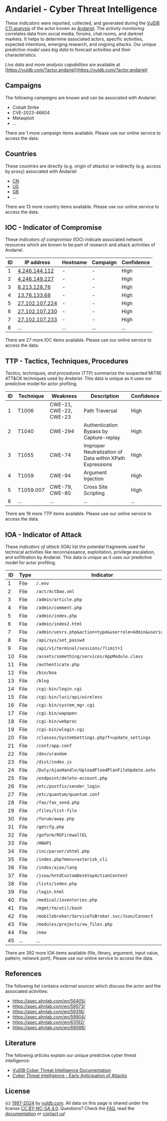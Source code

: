# Andariel - Cyber Threat Intelligence

These _indicators_ were reported, collected, and generated during the [VulDB CTI analysis](https://vuldb.com/?kb.cti) of the actor known as [Andariel](https://vuldb.com/?actor.andariel). The _activity monitoring_ correlates data from social media, forums, chat rooms, and darknet markets. It helps to determine associated actors, specific activities, expected intentions, emerging research, and ongoing attacks. Our unique _predictive model_ uses _big data_ to forecast activities and their characteristics.

_Live data_ and more _analysis capabilities_ are available at [https://vuldb.com/?actor.andariel](https://vuldb.com/?actor.andariel)

## Campaigns

The following _campaigns_ are known and can be associated with Andariel:

* Cobalt Strike
* CVE-2023-46604
* Metasploit
* ...

There are 1 more campaign items available. Please use our online service to access the data.

## Countries

These _countries_ are directly (e.g. origin of attacks) or indirectly (e.g. access by proxy) associated with Andariel:

* [CN](https://vuldb.com/?country.cn)
* [US](https://vuldb.com/?country.us)
* [GB](https://vuldb.com/?country.gb)
* ...

There are 13 more country items available. Please use our online service to access the data.

## IOC - Indicator of Compromise

These _indicators of compromise_ (IOC) indicate associated network resources which are known to be part of research and attack activities of Andariel.

ID | IP address | Hostname | Campaign | Confidence
-- | ---------- | -------- | -------- | ----------
1 | [4.246.144.112](https://vuldb.com/?ip.4.246.144.112) | - | - | High
2 | [4.246.149.227](https://vuldb.com/?ip.4.246.149.227) | - | - | High
3 | [8.213.128.76](https://vuldb.com/?ip.8.213.128.76) | - | - | High
4 | [13.76.133.68](https://vuldb.com/?ip.13.76.133.68) | - | - | High
5 | [27.102.107.224](https://vuldb.com/?ip.27.102.107.224) | - | - | High
6 | [27.102.107.230](https://vuldb.com/?ip.27.102.107.230) | - | - | High
7 | [27.102.107.233](https://vuldb.com/?ip.27.102.107.233) | - | - | High
8 | ... | ... | ... | ...

There are 27 more IOC items available. Please use our online service to access the data.

## TTP - Tactics, Techniques, Procedures

_Tactics, techniques, and procedures_ (TTP) summarize the suspected MITRE ATT&CK techniques used by _Andariel_. This data is unique as it uses our predictive model for actor profiling.

ID | Technique | Weakness | Description | Confidence
-- | --------- | -------- | ----------- | ----------
1 | T1006 | CWE-21, CWE-22, CWE-23 | Path Traversal | High
2 | T1040 | CWE-294 | Authentication Bypass by Capture-replay | High
3 | T1055 | CWE-74 | Improper Neutralization of Data within XPath Expressions | High
4 | T1059 | CWE-94 | Argument Injection | High
5 | T1059.007 | CWE-79, CWE-80 | Cross Site Scripting | High
6 | ... | ... | ... | ...

There are 19 more TTP items available. Please use our online service to access the data.

## IOA - Indicator of Attack

These _indicators of attack_ (IOA) list the potential fragments used for technical activities like reconnaissance, exploitation, privilege escalation, and exfiltration by Andariel. This data is unique as it uses our predictive model for actor profiling.

ID | Type | Indicator | Confidence
-- | ---- | --------- | ----------
1 | File | `/.env` | Low
2 | File | `/act/ActDao.xml` | High
3 | File | `/admin/article.php` | High
4 | File | `/admin/comment.php` | High
5 | File | `/admin/index.php` | High
6 | File | `/admin/index2.html` | High
7 | File | `/admin/uesrs.php&action=type&userrole=Admin&userid=3` | High
8 | File | `/api/sys/set_passwd` | High
9 | File | `/api/v1/terminal/sessions/?limit=1` | High
10 | File | `/assets/something/services/AppModule.class` | High
11 | File | `/authenticate.php` | High
12 | File | `/bin/boa` | Medium
13 | File | `/blog` | Low
14 | File | `/cgi-bin/login.cgi` | High
15 | File | `/cgi-bin/luci/api/wireless` | High
16 | File | `/cgi-bin/system_mgr.cgi` | High
17 | File | `/cgi-bin/wapopen` | High
18 | File | `/cgi-bin/webproc` | High
19 | File | `/cgi-bin/wlogin.cgi` | High
20 | File | `/classes/SystemSettings.php?f=update_settings` | High
21 | File | `/conf/app.conf` | High
22 | File | `/dev/urandom` | Medium
23 | File | `/dist/index.js` | High
24 | File | `/Duty/AjaxHandle/UploadFloodPlanFileUpdate.ashx` | High
25 | File | `/endpoint/delete-account.php` | High
26 | File | `/etc/postfix/sender_login` | High
27 | File | `/etc/quantum/quantum.conf` | High
28 | File | `/fax/fax_send.php` | High
29 | File | `/files/list-file` | High
30 | File | `/forum/away.php` | High
31 | File | `/getcfg.php` | Medium
32 | File | `/goform/RGFirewallEL` | High
33 | File | `/HNAP1` | Low
34 | File | `/inc/parser/xhtml.php` | High
35 | File | `/index.php?menu=asterisk_cli` | High
36 | File | `/index/ajax/lang` | High
37 | File | `/jsoa/hntdCustomDesktopActionContent` | High
38 | File | `/lists/index.php` | High
39 | File | `/login.html` | Medium
40 | File | `/medical/inventories.php` | High
41 | File | `/mgmt/tm/util/bash` | High
42 | File | `/mobilebroker/ServiceToBroker.svc/Json/Connect` | High
43 | File | `/modules/projects/vw_files.php` | High
44 | File | `/new` | Low
45 | ... | ... | ...

There are 392 more IOA items available (file, library, argument, input value, pattern, network port). Please use our online service to access the data.

## References

The following list contains _external sources_ which discuss the actor and the associated activities:

* https://asec.ahnlab.com/en/56405/
* https://asec.ahnlab.com/en/59073/
* https://asec.ahnlab.com/en/59318/
* https://asec.ahnlab.com/en/59904/
* https://asec.ahnlab.com/en/63192/
* https://asec.ahnlab.com/en/66088/

## Literature

The following _articles_ explain our unique predictive cyber threat intelligence:

* [VulDB Cyber Threat Intelligence Documentation](https://vuldb.com/?kb.cti)
* [Cyber Threat Intelligence - Early Anticipation of Attacks](https://www.scip.ch/en/?labs.20201022)

## License

(c) [1997-2024](https://vuldb.com/?kb.changelog) by [vuldb.com](https://vuldb.com/?kb.about). All data on this page is shared under the license [CC BY-NC-SA 4.0](https://creativecommons.org/licenses/by-nc-sa/4.0/). Questions? Check the [FAQ](https://vuldb.com/?kb.faq), read the [documentation](https://vuldb.com/?kb) or [contact us](https://vuldb.com/?contact)!
